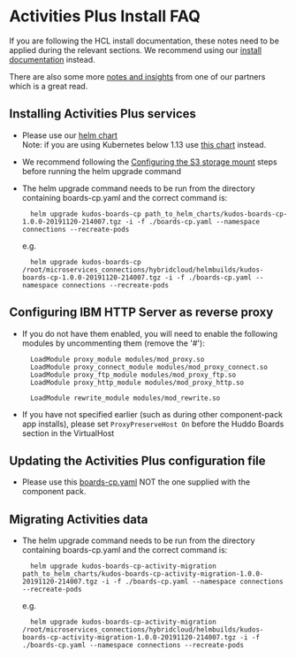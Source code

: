 # Activities Plus Install FAQ

If you are following the HCL install documentation, these notes need to be applied during the relevant sections. We recommend using our [install documentation](https://docs.kudosapps.com/boards/cp/) instead.

There are also some more [notes and insights](https://blog.msbiro.net/2020/02/hcl-connections-65-actity-plus-tips-setup.html) from one of our partners which is a great read.

## Installing Activities Plus services

<!-- - There is an [HCL Technote](https://support.hcltechsw.com/csm?id=kb_article&sysparm_article=KB0074334) (KB0074334) that needs to be followed -->

- Please use our [helm chart](/assets/config/kubernetes/kudos-boards-cp-1.1.1.tgz)
        <br>Note: if you are using Kubernetes below 1.13 use [this chart](/assets/config/kubernetes/kudos-boards-cp-1.0.0.tgz) instead.

- We recommend following the [Configuring the S3 storage mount](https://help.hcltechsw.com/connections/v65/admin/install/cp_3p_config_ap_s3_storage_mount.html) steps before running the helm upgrade command

- The helm upgrade command needs to be run from the directory containing boards-cp.yaml and the correct command is:

        helm upgrade kudos-boards-cp path_to_helm_charts/kudos-boards-cp-1.0.0-20191120-214007.tgz -i -f ./boards-cp.yaml --namespace connections --recreate-pods

    e.g.

        helm upgrade kudos-boards-cp /root/microservices_connections/hybridcloud/helmbuilds/kudos-boards-cp-1.0.0-20191120-214007.tgz -i -f ./boards-cp.yaml --namespace connections --recreate-pods

## Configuring IBM HTTP Server as reverse proxy

- If you do not have them enabled, you will need to enable the following modules by uncommenting them (remove the '#'):

        LoadModule proxy_module modules/mod_proxy.so
        LoadModule proxy_connect_module modules/mod_proxy_connect.so
        LoadModule proxy_ftp_module modules/mod_proxy_ftp.so
        LoadModule proxy_http_module modules/mod_proxy_http.so

        LoadModule rewrite_module modules/mod_rewrite.so

- If you have not specified earlier (such as during other component-pack app installs), please set `ProxyPreserveHost On` before the Huddo Boards section in the VirtualHost

## Updating the Activities Plus configuration file

- Please use this [boards-cp.yaml](/assets/boards/cp/boards-cp.yaml) NOT the one supplied with the component pack.

## Migrating Activities data

- The helm upgrade command needs to be run from the directory containing boards-cp.yaml and the correct command is:

        helm upgrade kudos-boards-cp-activity-migration path_to_helm_charts/kudos-boards-cp-activity-migration-1.0.0-20191120-214007.tgz -i -f ./boards-cp.yaml --namespace connections --recreate-pods

    e.g.

        helm upgrade kudos-boards-cp-activity-migration /root/microservices_connections/hybridcloud/helmbuilds/kudos-boards-cp-activity-migration-1.0.0-20191120-214007.tgz -i -f ./boards-cp.yaml --namespace connections --recreate-pods
